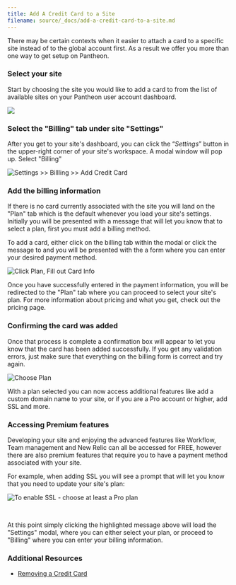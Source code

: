```yaml
---
title: Add A Credit Card to a Site
filename: source/_docs/add-a-credit-card-to-a-site.md
---
```


There may be certain contexts when it easier to attach a card to a specific site instead of to the global account first. As a result we offer you more than one way to get setup on Pantheon.

### Select your site

Start by choosing the site you would like to add a card to from the list of available sites on your Pantheon user account dashboard.

![](https://pantheon-systems.desk.com/customer/portal/attachments/305317)

### Select the "Billing" tab under site "Settings"

After you get to your site's dashboard, you can click the “_Settings_” button in the upper-right corner of your site's workspace. A modal window will pop up. Select "Billing"

![Settings >> Billling >> Add Credit Card](https://pantheon-systems.desk.com/customer/portal/attachments/305319)

### Add the billing information

If there is no card currently associated with the site you will land on the "Plan" tab which is the default whenever you load your site's settings. Initially you will be presented with a message that will let you know that to select a plan, first you must add a billing method.

To add a card, either click on the billing tab within the modal or click the message to and you will be presented with the a form where you can enter your desired payment method.

![Click Plan, Fill out Card Info](https://pantheon-systems.desk.com/customer/portal/attachments/87048)

Once you have successfully entered in the payment information, you will be redirected to the "Plan" tab where you can proceed to select your site's plan. For more information about pricing and what you get, check out the pricing page.

### Confirming the card was added

Once that process is complete a confirmation box will appear to let you know that the card has been added successfully. If you get any validation errors, just make sure that everything on the billing form is correct and try again. 

![Choose Plan](https://pantheon-systems.desk.com/customer/portal/attachments/305947)

With a plan selected you can now access additional features like add a custom domain name to your site, or if you are a Pro account or higher, add SSL and more.

### Accessing Premium features

Developing your site and enjoying the advanced features like Workflow, Team management and New Relic can all be accessed for FREE, however there are also premium features that require you to have a payment method associated with your site.

For example, when adding SSL you will see a prompt that will let you know that you need to update your site's plan:  


 ![To enable SSL - choose at least a Pro plan](https://pantheon-systems.desk.com/customer/portal/attachments/309237)

 

At this point simply clicking the highlighted message above will load the "Settings" modal, where you can either select your plan, or proceed to "Billing" where you can enter your billing information.

<!--<p><strong>NOTE: In order to change the actively billed card for a specific site, you will need already have <a href="http://helpdesk.getpantheon.com/customer/portal/articles/688411-adding-a-credit-card-to-your-account">a card associated with your user account.</a> If you do not have a credit card on your account you will not have a payment method available in the dropdown.</strong></p>-->
### Additional Resources

- [Removing a Credit Card](/documentation/howto/removing-a-credit-card/-removing-a-credit-card)
